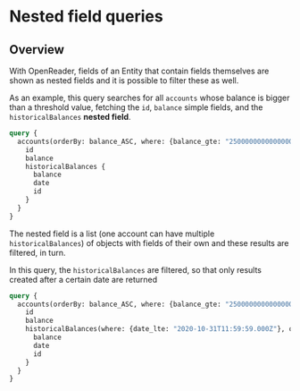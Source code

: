 # Nested field queries

## Overview

With OpenReader, fields of an Entity that contain fields themselves are shown as nested fields and it is possible to filter these as well.

As an example, this query searches for all `accounts` whose balance is bigger than a threshold value, fetching the `id`, `balance` simple fields, and the `historicalBalances` **nested field**.

```graphql
query {
  accounts(orderBy: balance_ASC, where: {balance_gte: "250000000000000000"}) {
    id
    balance
    historicalBalances {
      balance
      date
      id
    }
  }
}

```

The nested field is a list (one account can have multiple `historicalBalances`) of objects with fields of their own and these results are filtered, in turn.

In this query, the `historicalBalances` are filtered, so that only results created after a certain date are returned

```graphql
query {
  accounts(orderBy: balance_ASC, where: {balance_gte: "250000000000000000"}) {
    id
    balance
    historicalBalances(where: {date_lte: "2020-10-31T11:59:59.000Z"}, orderBy: balance_DESC) {
      balance
      date
      id
    }
  }
}

```

